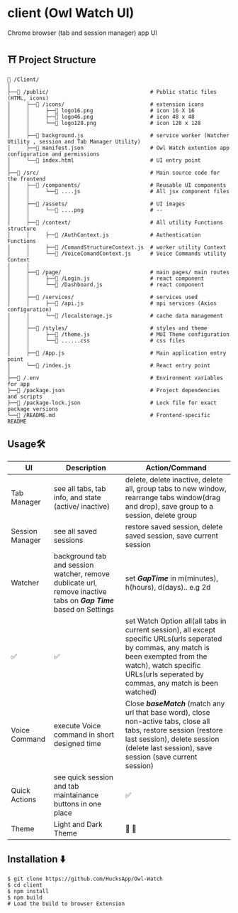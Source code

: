 # client (Owl Watch UI)
Chrome browser (tab and session manager) app UI
## ⛩ Project Structure
```
📁 /Client/
│
├──📁 /public/                                # Public static files (HTML, icons)
│     ├──📁 /icons/                           # extension icons
│     │     ├──📄 logo16.png                  # icon 16 X 16
│     │     ├──📄 logo46.png                  # icon 48 x 48
│     │     └──📄 logo128.png                 # icon 128 x 128
│     │
│     ├──📄 background.js                     # service worker (Watcher Utility , session and Tab Manager Utility)
│     ├──📄 manifest.json                     # Owl Watch extention app configuration and permissions
│     └──📄 index.html                        # UI entry point
│    
├──📁 /src/                                   # Main source code for the frontend
│     ├──📁 /components/                      # Reusable UI components 
│     │     └──📄 ....js                      # All jsx component files
│     │
│     ├──📁 /assets/                          # UI images
│     │     └──📄 ....png                     # --
│     │
│     ├──📁 /context/                         # All utility Functions structure
│     │     ├──📄 /AuthContext.js             # Authentication Functions
│     │     ├──📄 /ComandStructureContext.js  # worker utility Context
│     │     └──📄 /VoiceComandContext.js      # Voice Commands utility Context
│     │
│     ├──📁 /page/                            # main pages/ main routes
│     │     ├──📄 /Login.js                   # react component
│     │     └──📄 /Dashboard.js               # react component
│     │
│     ├──📁 /services/                        # services used
│     │     ├──📄 /api.js                     # api services (Axios configuration)
│     │     └──📄 /localstorage.js            # cache data management
│     │
│     ├──📁 /styles/                          # styles and theme
│     │     ├──📄 /theme.js                   # MUI Theme configuration
│     │     └──📄 ......css                   # css files
│     │
│     ├──📄 /App.js                           # Main application entry point
│     └──📄 /index.js                         # React entry point
│
├──📄 /.env                                   # Environment variables for app
├──📄 /package.json                           # Project dependencies and scripts
├──📄 /package-lock.json                      # Lock file for exact package versions
└──📄 /README.md                              # Frontend-specific README

```


## Usage🛠

UI                    |   Description         |       Action/Command
----------------------|------------------------|----------------- 
Tab Manager | see all tabs, tab info, and state (active/ inactive) | delete, delete inactive, delete all, group tabs to new window, rearrange tabs window(drag and drop), save group to a session, delete group 
Session Manager | see all saved sessions| restore saved session, delete saved session, save current session
Watcher | background tab and session watcher, remove dublicate url, remove inactive tabs on ***Gap Time*** based on Settings|  set ***GapTime*** in m(minutes), h(hours), d(days).. e.g  2d
✅      |   ✅ | set Watch Option all(all tabs in current session), all except specific URLs(urls seperated by commas, any match  is been exempted from the watch), watch specific URLs(urls seperated by commas, any match is been watched)
Voice Command | execute Voice command in short designed time | Close ***baseMatch*** (match any url that base word), close non-active tabs, close all tabs, restore session (restore last session), delete session (delete last session), save session (save current session)
Quick Actions |  see quick session and tab maintainance buttons in one place |   ✅
Theme | Light and Dark Theme |      🖤        🤍


## Installation ⬇️
```
$ git clone https://github.com/HucksApp/Owl-Watch
$ cd client
$ npm install
$ npm build
# Load the build to browser Extension
```


